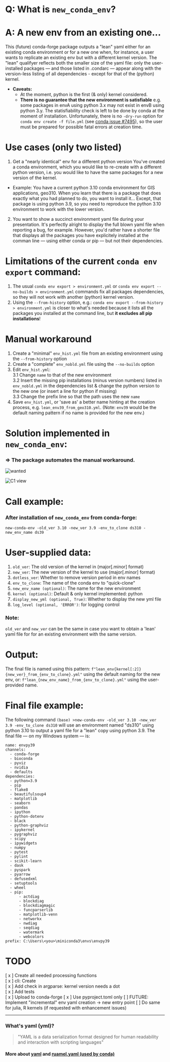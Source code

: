 # Q: What is `new_conda_env`?
# A: A new env from an existing one... 

This (future) conda-forge package outputs a "lean" yaml either for an existing conda environment or for a new one when, for instance, a user wants to replicate an existing env but with a different kernel version. 
The "lean" qualifyer reflects both the smaller size of the yaml file: only the user-installed packages &mdash; and those listed in .condarc &mdash; appear along with the version-less listing of all dependencies - except for that of the (python) kernel.  

* **Caveats:**
  - At the moment, python is the first (& only) kernel considered.
  - **There is no guarantee that the new environment is satisfiable** e.g. some packages in envA using python 3.x may not exist in envB using python 3.y. The statisfiability check is left to be done by conda at the moment of installation. Unfortunately, there is no `-dry-run` option for `conda env create -f file.yml` (see [conda issue #7495](https://github.com/conda/conda/issues/7495)), so the user must be prepared for possible fatal errors at creation time.

# Use cases (only two listed)
 1. Get a "nearly identical" env for a different python version
You've created a conda environment, which you would like to re-create with a different python version, i.e. you would like to have the same packages for a new version of the kernel.
* Example: You have a current python 3.10 conda environment for GIS applications, geo310. When you learn that there is a package that does exactly what you had planned to do, you want to install it... Except, that package is using python 3.9, so you need to reproduce the python 3.10 environment to work with the lower version.  
 2. You want to show a succinct environment yaml file during your presentation.
It's perfectly alright to display the full blown yaml file when reporting a bug, for example. However, you'd rather have a shorter file that displays all the packages you have explicitely installed at the comman line &mdash; using either conda or pip &mdash; but not their dependencies. 

# Limitations of the current `conda env export` command:
 1. The usual `conda env export > environment.yml` or `conda env export --no-builds > environment.yml` commands fix all packages dependencies, so they will not work with another (python) kernel version.
 2. Using the `--from-history` option, e.g.: `conda env export --from-history > environment.yml` is closer to what's needed because it lists all the packages you installed at the command line, but __it excludes all pip installations__!

# Manual workaround
 1. Create a "minimal" `env_hist.yml` file from an existing environment using the `--from-history` option
 2. Create a "complete" `env_nobld.yml` file using the `--no-builds` option
 3. Edit `env_hist.yml`:    
   3.1 Change `name` to that of the new environment  
   3.2 Insert the missing pip installations (minus version numbers) listed in `env_nobld.yml` in the dependencies list & change the python version to the new one (or insert a line for python if missing)  
   3.3 Change the prefix line so that the path uses the new `name`  
 4. Save `env_hist.yml`, or 'save as' a better name hinting at the creation process, e.g. `lean_env39_from_geo310.yml`. (Note: `env39` would be the default naming pattern if no name is provided for the new env.)

# Solution implemented in `new_conda_env`:
### => The package automates the manual workaround.  

![wanted](./images/wanted_venn.drawio.svg)

![C1 view](./images/c1_view.drawio.svg)

# Call example:
### After installation of `new_conda_env` from conda-forge:
`new-conda-env -old_ver 3.10 -new_ver 3.9 -env_to_clone ds310 -new_env_name ds39`

# User-supplied data:
1. `old_ver`: The old version of the kernel in (major[.minor] format)
2. `new_ver`: The new version of the kernel to use (major[.minor] format)
3. `dotless_ver`: Whether to remove version period in env names
4. `env_to_clone`: The name of the conda env to "quick-clone"
5. `new_env_name (optional)`: The name for the new environment
6. `kernel (optional)`: Default & only kernel implemented: python
7. `display_new_yml (optional, True)`: Whether to display the new yml file
8. `log_level (optional, 'ERROR')`: for logging control

### Note:
`old_ver` and `new_ver` can be the same in case you want to obtain a 'lean' yaml file for 
for an existing environment with the same version.

# Output:
The final file is named using this pattern: `f"lean_env{kernel[:2]}{new_ver}_from_{env_to_clone}.yml"` using the default naming for the new env, or: `f"lean_{new_env_name}_from_{env_to_clone}.yml"` using the user-provided name.

# Final file example: 
The following command `(base) >new-conda-env -old_ver 3.10 -new_ver 3.9 -env_to_clone ds310` will use
an environment named "ds310" using python 3.10 to output a yaml file for a "lean" copy using python 3.9.
The final file &mdash; on my Windows system &mdash; is:
```
name: envpy39
channels:
  - conda-forge
  - bioconda
  - pyviz
  - nvidia
  - defaults
dependencies:
  - python=3.9
  - pip
  - flake8
  - beautifulsoup4
  - matplotlib
  - seaborn
  - pandas
  - ipython
  - python-dotenv
  - black
  - python-graphviz
  - ipykernel
  - pygraphviz
  - scipy
  - ipywidgets
  - numpy
  - pytest
  - pylint
  - scikit-learn
  - dask
  - pyspark
  - pyarrow
  - defusedxml
  - setuptools
  - wheel
  - pip:
      - actdiag
      - blockdiag
      - blockdiagmagic
      - funcparserlib
      - matplotlib-venn
      - networkx
      - nwdiag
      - seqdiag
      - watermark
      - webcolors
prefix: C:\Users\<you>\miniconda3\envs\envpy39
```

# TODO
 [ x ] Create all needed processing functions  
 [ x ] cli: Create  
 [ x ] Add check in argparse: kernel version needs a dot  
 [ x ] Add tests  
 [ x ] Upload to conda-forge 
 [ x ] Use pyproject.toml only
 [ ] FUTURE: Implement "incremental" env yaml creation -> new entry point
 [ ] Do same for julia, R kernels (if requested with enhancement issues)  
 
---

### What's yaml (yml)?
>"YAML is a data serialization format designed for human readability and interaction with scripting languages"
#### More about [yaml](https://github.com/yaml/yaml-spec/blob/main/spec/1.2.2/spec.md) and [ruamel.yaml (used by conda)](https://pypi.org/project/ruamel.yaml/)
